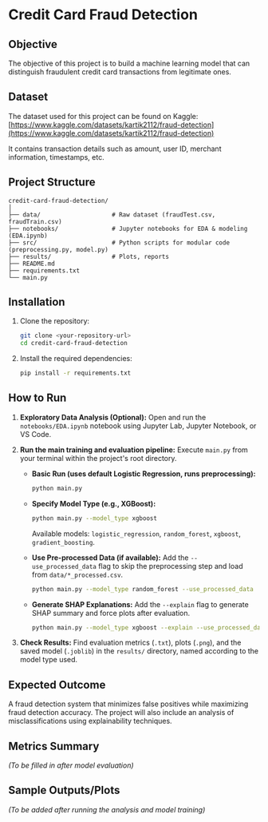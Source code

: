 # Credit Card Fraud Detection

## Objective

The objective of this project is to build a machine learning model that can distinguish fraudulent credit card transactions from legitimate ones.

## Dataset

The dataset used for this project can be found on Kaggle:
[https://www.kaggle.com/datasets/kartik2112/fraud-detection](https://www.kaggle.com/datasets/kartik2112/fraud-detection)

It contains transaction details such as amount, user ID, merchant information, timestamps, etc.

## Project Structure

```
credit-card-fraud-detection/
│
├── data/                    # Raw dataset (fraudTest.csv, fraudTrain.csv)
├── notebooks/               # Jupyter notebooks for EDA & modeling (EDA.ipynb)
├── src/                     # Python scripts for modular code (preprocessing.py, model.py)
├── results/                 # Plots, reports
├── README.md
├── requirements.txt
└── main.py
```

## Installation

1. Clone the repository:
   ```bash
   git clone <your-repository-url>
   cd credit-card-fraud-detection
   ```
2. Install the required dependencies:
   ```bash
   pip install -r requirements.txt
   ```

## How to Run

1.  **Exploratory Data Analysis (Optional):**
    Open and run the `notebooks/EDA.ipynb` notebook using Jupyter Lab, Jupyter Notebook, or VS Code.

2.  **Run the main training and evaluation pipeline:**
    Execute `main.py` from your terminal within the project's root directory.

    *   **Basic Run (uses default Logistic Regression, runs preprocessing):**
        ```bash
        python main.py
        ```

    *   **Specify Model Type (e.g., XGBoost):**
        ```bash
        python main.py --model_type xgboost
        ```
        Available models: `logistic_regression`, `random_forest`, `xgboost`, `gradient_boosting`.

    *   **Use Pre-processed Data (if available):**
        Add the `--use_processed_data` flag to skip the preprocessing step and load from `data/*_processed.csv`.
        ```bash
        python main.py --model_type random_forest --use_processed_data
        ```

    *   **Generate SHAP Explanations:**
        Add the `--explain` flag to generate SHAP summary and force plots after evaluation.
        ```bash
        python main.py --model_type xgboost --explain --use_processed_data
        ```

3.  **Check Results:**
    Find evaluation metrics (`.txt`), plots (`.png`), and the saved model (`.joblib`) in the `results/` directory, named according to the model type used.

## Expected Outcome

A fraud detection system that minimizes false positives while maximizing fraud detection accuracy. The project will also include an analysis of misclassifications using explainability techniques.

## Metrics Summary

*(To be filled in after model evaluation)*

## Sample Outputs/Plots

*(To be added after running the analysis and model training)*
